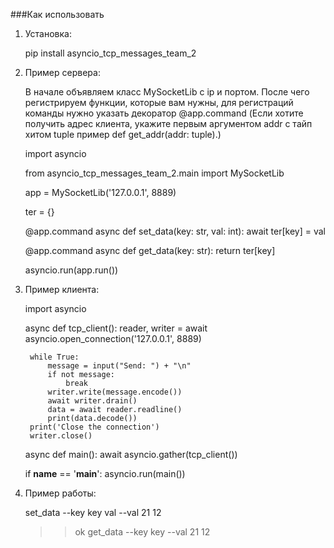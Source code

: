 ###Как использовать
 1. Установка:
 
    
    pip install asyncio_tcp_messages_team_2

 2. Пример сервера:

     В начале объявляем класс MySocketLib с ip и портом.
     После чего регистрируем функции, которые вам нужны, для регистраций 
     команды нужно указать декоратор @app.command (Если хотите получить адрес клиента,
     укажите первым аргументом addr с тайп хитом tuple пример def get_addr(addr: tuple).)
    

    import asyncio

    from asyncio_tcp_messages_team_2.main import MySocketLib

    app = MySocketLib('127.0.0.1', 8889)

    ter = {}


    @app.command
    async def set_data(key: str, val: int):
        await ter[key] = val


    @app.command
    async def get_data(key: str):
        return ter[key]
    
    
    asyncio.run(app.run())

3. Пример клиента:


    import asyncio
    
    
    async def tcp_client():
        reader, writer = await asyncio.open_connection('127.0.0.1', 8889)
    
        while True:
            message = input("Send: ") + "\n"
            if not message:
                break
            writer.write(message.encode())
            await writer.drain()
            data = await reader.readline()
            print(data.decode())
        print('Close the connection')
        writer.close()
    
    
    async def main():
        await asyncio.gather(tcp_client())
    
    
    if __name__ == '__main__':
        asyncio.run(main())     


4. Пример работы:


    set_data --key key val --val 21 12
    >> ok
    get_data --key key --val 21
    >> 12